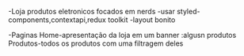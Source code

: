 
-Loja produtos eletronicos focados em nerds
-usar styled-components,contextapi,redux toolkit
-layout bonito

-Paginas
Home-apresentação da loja em um banner :algusn produtos
Produtos-todos os produtos com uma filtragem deles